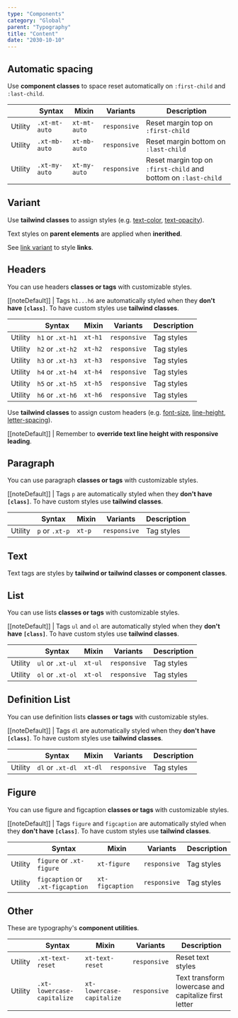 ```yaml
---
type: "Components"
category: "Global"
parent: "Typography"
title: "Content"
date: "2030-10-10"
---
```


## Automatic spacing

Use **component classes** to space reset automatically on `:first-child` and `:last-child`.

<div class="xt-overflow-sub overflow-y-hidden overflow-x-scroll my-5 xt-my-auto w-full">

|                      | Syntax                          | Mixin            | Variants               | Description                   |
| ----------------------- | ----------------------------------------- | -----------------------------| ----------------------------- | ----------------------------- |
| Utility                  | `.xt-mt-auto`                     | `xt-mt-auto`                | `responsive`                | Reset margin top on `:first-child`            |
| Utility                  | `.xt-mb-auto`                     | `xt-mb-auto`                | `responsive`                | Reset margin bottom on `:last-child`            |
| Utility                  | `.xt-my-auto`                     | `xt-my-auto`                | `responsive`                | Reset margin top on `:first-child` and bottom on `:last-child`            |

</div>

## Variant

Use **tailwind classes** to assign styles (e.g. [text-color](https://tailwindcss.com/docs/text-color), [text-opacity](https://tailwindcss.com/docs/text-opacity)).

Text styles on **parent elements** are applied when **inerithed**.

See [link variant](/components/link#variant) to style **links**.

<demo>
  <demoinline src="demos/components/typography/variant">
  </demoinline>
</demo>

## Headers

You can use headers **classes or tags** with customizable styles.

[[noteDefault]]
| Tags `h1...h6` are automatically styled when they **don't have `[class]`**. To have custom styles use **tailwind classes**.

<div class="xt-overflow-sub overflow-y-hidden overflow-x-scroll my-5 xt-my-auto w-full">

|                      | Syntax                          | Mixin            | Variants               | Description                   |
| ----------------------- | ---------------------------- | -----------------| ----------------------------- |----------------------------- |
| Utility                  | `h1` or `.xt-h1`       | `xt-h1`                | `responsive`                | Tag styles            |
| Utility                  | `h2` or `.xt-h2`       | `xt-h2`                | `responsive`                | Tag styles            |
| Utility                  | `h3` or `.xt-h3`       | `xt-h3`                | `responsive`                | Tag styles            |
| Utility                  | `h4` or `.xt-h4`       | `xt-h4`                | `responsive`                | Tag styles            |
| Utility                  | `h5` or `.xt-h5`       | `xt-h5`                | `responsive`                | Tag styles            |
| Utility                  | `h6` or `.xt-h6`       | `xt-h6`                | `responsive`                | Tag styles            |

</div>

<demo>
  <demoinline src="demos/components/typography/headers">
  </demoinline>
</demo>

Use **tailwind classes** to assign custom headers (e.g. [font-size](https://tailwindcss.com/docs/font-size), [line-height](https://tailwindcss.com/docs/line-height), [letter-spacing](https://tailwindcss.com/docs/letter-spacing)).

[[noteDefault]]
| Remember to **override text line height with responsive leading**.

<demo>
  <demoinline src="demos/components/typography/headers-custom">
  </demoinline>
</demo>

## Paragraph

You can use paragraph **classes or tags** with customizable styles.

[[noteDefault]]
| Tags `p` are automatically styled when they **don't have `[class]`**. To have custom styles use **tailwind classes**.

<div class="xt-overflow-sub overflow-y-hidden overflow-x-scroll my-5 xt-my-auto w-full">

|                      | Syntax                          | Mixin            | Variants               | Description                   |
| ----------------------- | ---------------------------- | -----------------| ----------------------------- |----------------------------- |
| Utility                  | `p` or `.xt-p`       | `xt-p`                | `responsive`                | Tag styles            |

</div>

<demo>
  <demoinline src="demos/components/typography/paragraph">
  </demoinline>
</demo>

## Text

Text tags are styles by **tailwind or tailwind classes or component classes**.

<demo>
  <demoinline src="demos/components/typography/text">
  </demoinline>
</demo>

## List

You can use lists **classes or tags** with customizable styles.

[[noteDefault]]
| Tags `ul` and `ol` are automatically styled when they **don't have `[class]`**. To have custom styles use **tailwind classes**.

<div class="xt-overflow-sub overflow-y-hidden overflow-x-scroll my-5 xt-my-auto w-full">

|                      | Syntax                          | Mixin            | Variants               | Description                   |
| ----------------------- | ---------------------------- | -----------------| ----------------------------- |----------------------------- |
| Utility                  | `ul` or `.xt-ul`       | `xt-ul`                | `responsive`                | Tag styles            |
| Utility                  | `ol` or `.xt-ol`       | `xt-ol`                | `responsive`                | Tag styles            |

</div>

<demo>
  <demoinline src="demos/components/typography/list">
  </demoinline>
</demo>

## Definition List

You can use definition lists **classes or tags** with customizable styles.

[[noteDefault]]
| Tags `dl` are automatically styled when they **don't have `[class]`**. To have custom styles use **tailwind classes**.

<div class="xt-overflow-sub overflow-y-hidden overflow-x-scroll my-5 xt-my-auto w-full">

|                      | Syntax                          | Mixin            | Variants               | Description                   |
| ----------------------- | ---------------------------- | -----------------| ----------------------------- |----------------------------- |
| Utility                  | `dl` or `.xt-dl`       | `xt-dl`                | `responsive`                | Tag styles            |

</div>

<demo>
  <demoinline src="demos/components/typography/definition-list">
  </demoinline>
</demo>

## Figure

You can use figure and figcaption **classes or tags** with customizable styles.

[[noteDefault]]
| Tags `figure` and `figcaption` are automatically styled when they **don't have `[class]`**. To have custom styles use **tailwind classes**.

<div class="xt-overflow-sub overflow-y-hidden overflow-x-scroll my-5 xt-my-auto w-full">

|                      | Syntax                          | Mixin            | Variants               | Description                   |
| ----------------------- | ---------------------------- | -----------------| ----------------------------- |----------------------------- |
| Utility                  | `figure` or `.xt-figure`       | `xt-figure`                | `responsive`                | Tag styles            |
| Utility                  | `figcaption` or `.xt-figcaption`       | `xt-figcaption`                | `responsive`                | Tag styles            |

</div>

<demo>
  <demoinline src="demos/components/typography/figure">
  </demoinline>
</demo>

## Other

These are typography's **component utilities**.

<div class="xt-overflow-sub overflow-y-hidden overflow-x-scroll my-5 xt-my-auto w-full">

|                      | Syntax                          | Mixin            | Variants               | Description                   |
| ----------------------- | ---------------------------- | -----------------| ----------------------------- |----------------------------- |
| Utility                  | `.xt-text-reset`       | `xt-text-reset`                | `responsive`                | Reset text styles            |
| Utility                  | `.xt-lowercase-capitalize`       | `xt-lowercase-capitalize`                | `responsive`                | Text transform lowercase and capitalize first letter            |

</div>
